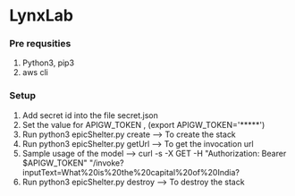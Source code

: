 # LynxLab


### Pre requsities
1. Python3, pip3
2. aws cli


### Setup
1. Add secret id into the file secret.json
2. Set the value for APIGW_TOKEN , (export APIGW_TOKEN='*****')
3. Run python3 epicShelter.py create --> To create the stack
4. Run python3 epicShelter.py getUrl --> To get the invocation url
5. Sample usage of the model --> curl -s -X GET -H "Authorization: Bearer $APIGW_TOKEN" "<apiGetUrl>/invoke?inputText=What%20is%20the%20capital%20of%20India?
6. Run python3 epicShelter.py destroy --> To destroy the stack